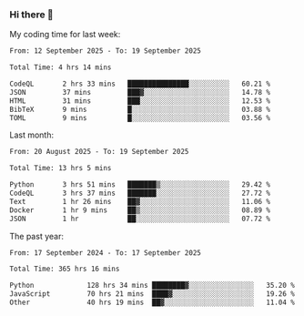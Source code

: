 ### Hi there 👋

My coding time for last week:

<!--START_SECTION:week-->

```txt
From: 12 September 2025 - To: 19 September 2025

Total Time: 4 hrs 14 mins

CodeQL       2 hrs 33 mins   ███████████████░░░░░░░░░░   60.21 %
JSON         37 mins         ███▓░░░░░░░░░░░░░░░░░░░░░   14.78 %
HTML         31 mins         ███░░░░░░░░░░░░░░░░░░░░░░   12.53 %
BibTeX       9 mins          █░░░░░░░░░░░░░░░░░░░░░░░░   03.88 %
TOML         9 mins          █░░░░░░░░░░░░░░░░░░░░░░░░   03.56 %
```

<!--END_SECTION:week-->

Last month:

<!--START_SECTION:month-->

```txt
From: 20 August 2025 - To: 19 September 2025

Total Time: 13 hrs 5 mins

Python       3 hrs 51 mins   ███████▒░░░░░░░░░░░░░░░░░   29.42 %
CodeQL       3 hrs 37 mins   ███████░░░░░░░░░░░░░░░░░░   27.72 %
Text         1 hr 26 mins    ██▓░░░░░░░░░░░░░░░░░░░░░░   11.06 %
Docker       1 hr 9 mins     ██▒░░░░░░░░░░░░░░░░░░░░░░   08.89 %
JSON         1 hr            ██░░░░░░░░░░░░░░░░░░░░░░░   07.72 %
```

<!--END_SECTION:month-->

The past year:

<!--START_SECTION:year-->

```txt
From: 17 September 2024 - To: 17 September 2025

Total Time: 365 hrs 16 mins

Python             128 hrs 34 mins ████████▓░░░░░░░░░░░░░░░░   35.20 %
JavaScript         70 hrs 21 mins  ████▓░░░░░░░░░░░░░░░░░░░░   19.26 %
Other              40 hrs 19 mins  ██▓░░░░░░░░░░░░░░░░░░░░░░   11.04 %
```

<!--END_SECTION:year-->
